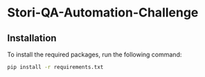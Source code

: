 # Stori-QA-Automation-Challenge

## Installation

To install the required packages, run the following command:

```bash
pip install -r requirements.txt
